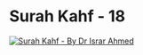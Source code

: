 # Surah Kahf - 18

[![Surah Kahf - By Dr Israr Ahmed](https://img.youtube.com/vi/EOEfU_Ousq8/0.jpg)](https://www.youtube.com/watch?v=EOEfU_Ousq8)